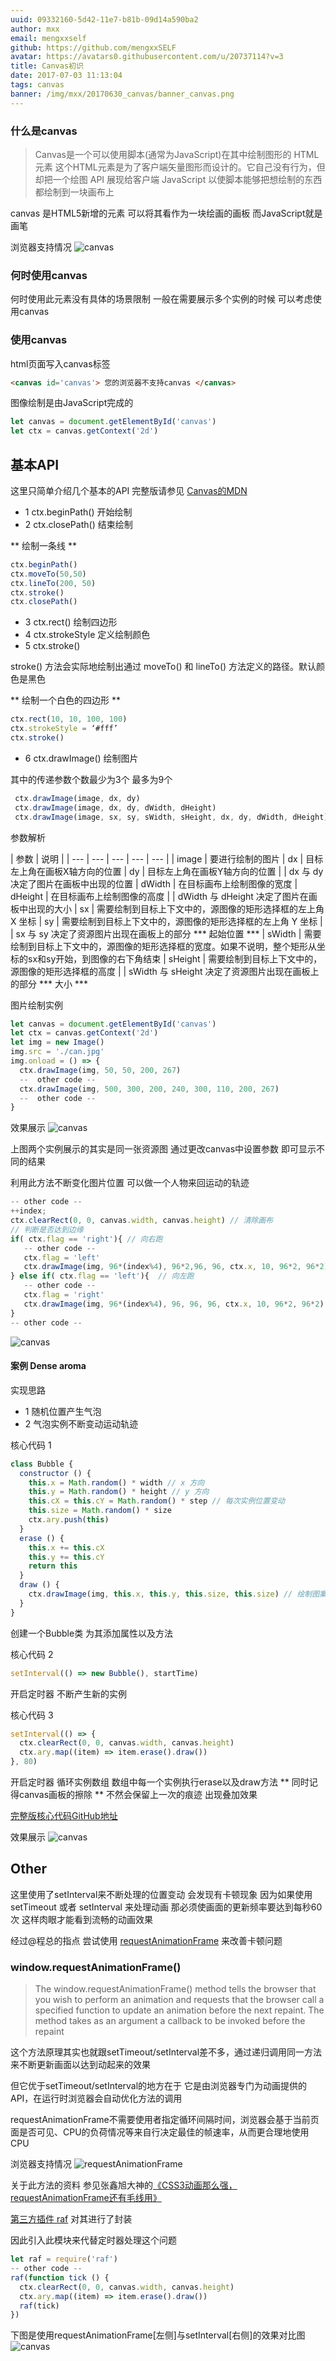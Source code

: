 ```yaml
---
uuid: 09332160-5d42-11e7-b81b-09d14a590ba2
author: mxx
email: mengxxself
github: https://github.com/mengxxSELF
avatar: https://avatars0.githubusercontent.com/u/20737114?v=3
title: Canvas初识
date: 2017-07-03 11:13:04
tags: canvas
banner: /img/mxx/20170630_canvas/banner_canvas.png
---
```


### 什么是canvas


> Canvas是一个可以使用脚本(通常为JavaScript)在其中绘制图形的 HTML 元素 这个HTML元素是为了客户端矢量图形而设计的。它自己没有行为，但却把一个绘图 API 展现给客户端 JavaScript 以使脚本能够把想绘制的东西都绘制到一块画布上

canvas 是HTML5新增的元素 可以将其看作为一块绘画的画板 而JavaScript就是画笔

浏览器支持情况
![canvas](/img/mxx/20170630_canvas/canvas_use.png)

### 何时使用canvas
何时使用此元素没有具体的场景限制 一般在需要展示多个实例的时候 可以考虑使用canvas

### 使用canvas

html页面写入canvas标签

```html
<canvas id='canvas'> 您的浏览器不支持canvas </canvas>
```
图像绘制是由JavaScript完成的
```javascript
let canvas = document.getElementById('canvas')
let ctx = canvas.getContext('2d')
```

## 基本API
这里只简单介绍几个基本的API 完整版请参见 [Canvas的MDN](https://developer.mozilla.org/zh-CN/docs/Web/API/Canvas_API/Tutorial/Basic_usage)

* 1 ctx.beginPath() 开始绘制
* 2 ctx.closePath() 结束绘制

** 绘制一条线 **

```javascript
ctx.beginPath()
ctx.moveTo(50,50)
ctx.lineTo(200, 50)
ctx.stroke()
ctx.closePath()
```
* 3 ctx.rect() 绘制四边形
* 4 ctx.strokeStyle 定义绘制颜色
* 5 ctx.stroke()

stroke() 方法会实际地绘制出通过 moveTo() 和 lineTo() 方法定义的路径。默认颜色是黑色

** 绘制一个白色的四边形 **

```javascript
ctx.rect(10, 10, 100, 100)
ctx.strokeStyle = ‘#fff’
ctx.stroke()

```

* 6 ctx.drawImage() 绘制图片

其中的传递参数个数最少为3个 最多为9个

```javascript
 ctx.drawImage(image, dx, dy)
 ctx.drawImage(image, dx, dy, dWidth, dHeight)
 ctx.drawImage(image, sx, sy, sWidth, sHeight, dx, dy, dWidth, dHeight)
```
参数解析

| 参数 | 说明 |
| --- | --- | --- | --- | --- |
| image | 要进行绘制的图片
| dx | 目标左上角在画板X轴方向的位置
| dy | 目标左上角在画板Y轴方向的位置
|    | dx 与 dy 决定了图片在画板中出现的位置
| dWidth | 在目标画布上绘制图像的宽度
| dHeight | 在目标画布上绘制图像的高度
|    | dWidth 与 dHeight 决定了图片在画板中出现的大小
| sx | 需要绘制到目标上下文中的，源图像的矩形选择框的左上角 X 坐标
| sy | 需要绘制到目标上下文中的，源图像的矩形选择框的左上角 Y 坐标
|    | sx 与 sy 决定了资源图片出现在画板上的部分 *** 起始位置 ***
| sWidth | 需要绘制到目标上下文中的，源图像的矩形选择框的宽度。如果不说明，整个矩形从坐标的sx和sy开始，到图像的右下角结束
| sHeight | 需要绘制到目标上下文中的，源图像的矩形选择框的高度
|    | sWidth 与 sHeight 决定了资源图片出现在画板上的部分 *** 大小 ***

图片绘制实例

```javascript
let canvas = document.getElementById('canvas')
let ctx = canvas.getContext('2d')
let img = new Image()
img.src = './can.jpg'
img.onload = () => {
  ctx.drawImage(img, 50, 50, 200, 267)
  --  other code --
  ctx.drawImage(img, 500, 300, 200, 240, 300, 110, 200, 267)
  --  other code --
}
```
效果展示
![canvas](/img/mxx/20170630_canvas/canvas_img.png)

上图两个实例展示的其实是同一张资源图 通过更改canvas中设置参数 即可显示不同的结果


利用此方法不断变化图片位置 可以做一个人物来回运动的轨迹
```javascript
-- other code --
++index;
ctx.clearRect(0, 0, canvas.width, canvas.height) // 清除画布
// 判断是否达到边缘
if( ctx.flag == 'right'){ // 向右跑
   -- other code --
   ctx.flag = 'left'
   ctx.drawImage(img, 96*(index%4), 96*2,96, 96, ctx.x, 10, 96*2, 96*2) //图片位置
} else if( ctx.flag == 'left'){  // 向左跑
   -- other code --
   ctx.flag = 'right'
   ctx.drawImage(img, 96*(index%4), 96, 96, 96, ctx.x, 10, 96*2, 96*2) //图片位置
}
-- other code --
```

![canvas](/img/mxx/20170630_canvas/girl.gif)

#### 案例 Dense aroma

实现思路  

* 1 随机位置产生气泡  
* 2 气泡实例不断变动运动轨迹


核心代码 1

```javascript
class Bubble {
  constructor () {
    this.x = Math.random() * width // x 方向
    this.y = Math.random() * height // y 方向
    this.cX = this.cY = Math.random() * step // 每次实例位置变动
    this.size = Math.random() * size
    ctx.ary.push(this)
  }
  erase () {
    this.x += this.cX
    this.y += this.cY
    return this
  }
  draw () {
    ctx.drawImage(img, this.x, this.y, this.size, this.size) // 绘制图案
  }
}
```

创建一个Bubble类 为其添加属性以及方法

核心代码 2

```javascript
setInterval(() => new Bubble(), startTime)
```
开启定时器 不断产生新的实例

核心代码 3

```javascript
setInterval(() => {
  ctx.clearRect(0, 0, canvas.width, canvas.height)
  ctx.ary.map((item) => item.erase().draw())
}, 80)
```

开启定时器 循环实例数组 数组中每一个实例执行erase以及draw方法
** 同时记得canvas画板的擦除 ** 不然会保留上一次的痕迹 出现叠加效果

[完整版核心代码GitHub地址](https://github.com/mengxxSELF/Bubble/blob/master/canvas.js)

效果展示
![canvas](/img/mxx/20170630_canvas/bubble.gif)



## Other

这里使用了setInterval来不断处理的位置变动 会发现有卡顿现象
因为如果使用 setTimeout  或者 setInterval 来处理动画  那必须使画面的更新频率要达到每秒60次 这样肉眼才能看到流畅的动画效果

经过@程总的指点 尝试使用 [requestAnimationFrame](https://developer.mozilla.org/en-US/docs/Web/API/window/requestAnimationFrame) 来改善卡顿问题

### window.requestAnimationFrame()

> The window.requestAnimationFrame() method tells the browser that you wish to perform an animation and requests that the browser call a specified function to update an animation before the next repaint. The method takes as an argument a callback to be invoked before the repaint

这个方法原理其实也就跟setTimeout/setInterval差不多，通过递归调用同一方法来不断更新画面以达到动起来的效果

但它优于setTimeout/setInterval的地方在于 它是由浏览器专门为动画提供的API，在运行时浏览器会自动优化方法的调用

requestAnimationFrame不需要使用者指定循环间隔时间，浏览器会基于当前页面是否可见、CPU的负荷情况等来自行决定最佳的帧速率，从而更合理地使用CPU

浏览器支持情况
![requestAnimationFrame](/img/mxx/20170630_canvas/canvas_timer.png)

关于此方法的资料 参见张鑫旭大神的[《CSS3动画那么强，requestAnimationFrame还有毛线用》](http://www.zhangxinxu.com/wordpress/2013/09/css3-animation-requestanimationframe-tween-%E5%8A%A8%E7%94%BB%E7%AE%97%E6%B3%95/)

[第三方插件 raf](https://www.npmjs.com/package/raf) 对其进行了封装

因此引入此模块来代替定时器处理这个问题

```javascript
let raf = require('raf')
-- other code --
raf(function tick () {
  ctx.clearRect(0, 0, canvas.width, canvas.height)
  ctx.ary.map((item) => item.erase().draw())
  raf(tick)
})
```

下图是使用requestAnimationFrame[左侧]与setInterval[右侧]的效果对比图
![canvas](/img/mxx/20170630_canvas/compare.gif)
